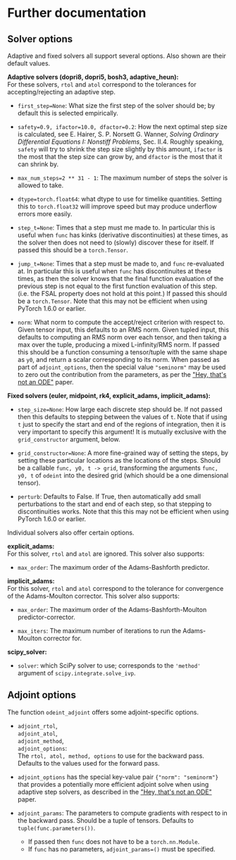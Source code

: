 # Further documentation

## Solver options

Adaptive and fixed solvers all support several options. Also shown are their default values.

**Adaptive solvers (dopri8, dopri5, bosh3, adaptive_heun):**<br>
For these solvers, `rtol` and `atol` correspond to the tolerances for accepting/rejecting an adaptive step.

- `first_step=None`: What size the first step of the solver should be; by default this is selected empirically.

- `safety=0.9, ifactor=10.0, dfactor=0.2`: How the next optimal step size is calculated, see E. Hairer, S. P. Norsett G. Wanner, *Solving Ordinary Differential Equations I: Nonstiff Problems*, Sec. II.4. Roughly speaking, `safety` will try to shrink the step size slightly by this amount, `ifactor` is the most that the step size can grow by, and `dfactor` is the most that it can shrink by.

- `max_num_steps=2 ** 31 - 1`: The maximum number of steps the solver is allowed to take.

- `dtype=torch.float64`: what dtype to use for timelike quantities. Setting this to `torch.float32` will improve speed but may produce underflow errors more easily.

- `step_t=None`: Times that a step must me made to. In particular this is useful when `func` has kinks (derivative discontinuities) at these times, as the solver then does not need to (slowly) discover these for itself. If passed this should be a `torch.Tensor`.

- `jump_t=None`: Times that a step must be made to, and `func` re-evaluated at. In particular this is useful when `func` has discontinuites at these times, as then the solver knows that the final function evaluation of the previous step is not equal to the first function evaluation of this step. (i.e. the FSAL property does not hold at this point.) If passed this should be a `torch.Tensor`. Note that this may not be efficient when using PyTorch 1.6.0 or earlier.

- `norm`: What norm to compute the accept/reject criterion with respect to. Given tensor input, this defaults to an RMS norm. Given tupled input, this defaults to computing an RMS norm over each tensor, and then taking a max over the tuple, producing a mixed L-infinity/RMS norm. If passed this should be a function consuming a tensor/tuple with the same shape as `y0`, and return a scalar corresponding to its norm. When passed as part of `adjoint_options`, then the special value `"seminorm"` may be used to zero out the contribution from the parameters, as per the ["Hey, that's not an ODE"](https://arxiv.org/abs/2009.09457) paper.

**Fixed solvers (euler, midpoint, rk4, explicit_adams, implicit_adams):**<br>

- `step_size=None`: How large each discrete step should be. If not passed then this defaults to stepping between the values of `t`. Note that if using `t` just to specify the start and end of the regions of integration, then it is very important to specify this argument! It is mutually exclusive with the `grid_constructor` argument, below.

- `grid_constructor=None`: A more fine-grained way of setting the steps, by setting these particular locations as the locations of the steps. Should be a callable `func, y0, t -> grid`, transforming the arguments `func, y0, t` of `odeint` into the desired grid (which should be a one dimensional tensor).

- `perturb`: Defaults to False. If True, then automatically add small perturbations to the start and end of each step, so that stepping to discontinuities works. Note that this this may not be efficient when using PyTorch 1.6.0 or earlier.

Individual solvers also offer certain options.

**explicit_adams:**<br>
For this solver, `rtol` and `atol` are ignored. This solver also supports:

- `max_order`: The maximum order of the Adams-Bashforth predictor.

**implicit_adams:**<br>
For this solver, `rtol` and `atol` correspond to the tolerance for convergence of the Adams-Moulton corrector. This solver also supports:

- `max_order`: The maximum order of the Adams-Bashforth-Moulton predictor-corrector.

- `max_iters`: The maximum number of iterations to run the Adams-Moulton corrector for.

**scipy_solver:**<br>
- `solver`: which SciPy solver to use; corresponds to the `'method'` argument of `scipy.integrate.solve_ivp`.

 ## Adjoint options

 The function `odeint_adjoint` offers some adjoint-specific options.

 - `adjoint_rtol`,<br>`adjoint_atol`,<br>`adjoint_method`,<br>`adjoint_options`:<br>The `rtol, atol, method, options` to use for the backward pass. Defaults to the values used for the forward pass.

 - `adjoint_options` has the special key-value pair `{"norm": "seminorm"}` that provides a potentially more efficient adjoint solve when using adaptive step solvers, as described in the ["Hey, that's not an ODE"](https://arxiv.org/abs/2009.09457) paper.

 - `adjoint_params`: The parameters to compute gradients with respect to in the backward pass. Should be a tuple of tensors. Defaults to `tuple(func.parameters())`.
   - If passed then `func` does not have to be a `torch.nn.Module`.
   - If `func` has no parameters, `adjoint_params=()` must be specified.
